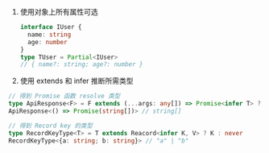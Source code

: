 1. 使用对象上所有属性可选

   ```typescript
   interface IUser {
     name: string
     age: number
   }
   type TUser = Partial<IUser>
   // { name?: string; age?: number }
   ```

2. 使用 extends 和 infer 推断所需类型

  ```typescript
  // 得到 Promise 函数 resolve 类型
  type ApiResponse<F> = F extends (...args: any[]) => Promise<infer T> ? T : never
  ApiResponse<() => Promise(string[])> // string[]

  // 得到 Record key 的类型
  type RecordKeyType<T> = T extends Reacord<infer K, V> ? K : never
  RecordKeyType<{a: string; b: string}> // "a" | "b"
  ```